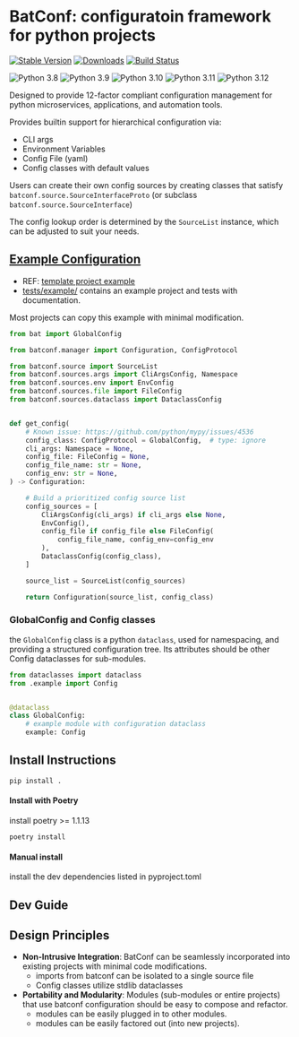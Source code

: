 # BatConf: configuratoin framework for python projects
[![Stable Version](https://img.shields.io/pypi/v/batconf?color=blue)](https://pypi.org/project/batconf/)
[![Downloads](https://img.shields.io/pypi/dm/batconf)](https://pypistats.org/packages/batconf)
[![Build Status](https://github.com/lundybernard/batconf/actions/workflows/tests.yml/badge.svg)](https://github.com/lundybernard/batconf/actions)


![Python 3.8](https://img.shields.io/badge/Python-3.8-blue)
![Python 3.9](https://img.shields.io/badge/Python-3.9-blue)
![Python 3.10](https://img.shields.io/badge/Python-3.10-blue)
![Python 3.11](https://img.shields.io/badge/Python-3.11-blue)
![Python 3.12](https://img.shields.io/badge/Python-3.12-blue)

Designed to provide 12-factor compliant configuration management
for python microservices, applications, and automation tools.

Provides builtin support for hierarchical configuration via:
* CLI args
* Environment Variables
* Config File (yaml)
* Config classes with default values

Users can create their own config sources
by creating classes that satisfy `batconf.source.SourceInterfaceProto`
(or subclass `batconf.source.SourceInterface`)

The config lookup order is determined by the `SourceList` instance,
which can be adjusted to suit your needs.

## [Example Configuration](tests/example/)
* REF: [template project example](https://github.com/lundybernard/project_template/blob/main/bat/conf.py)
* [tests/example/](/tests/example) contains an example project and tests
with documentation.

Most projects can copy this example with minimal modification.

```python
from bat import GlobalConfig

from batconf.manager import Configuration, ConfigProtocol

from batconf.source import SourceList
from batconf.sources.args import CliArgsConfig, Namespace
from batconf.sources.env import EnvConfig
from batconf.sources.file import FileConfig
from batconf.sources.dataclass import DataclassConfig


def get_config(
    # Known issue: https://github.com/python/mypy/issues/4536
    config_class: ConfigProtocol = GlobalConfig,  # type: ignore
    cli_args: Namespace = None,
    config_file: FileConfig = None,
    config_file_name: str = None,
    config_env: str = None,
) -> Configuration:

    # Build a prioritized config source list
    config_sources = [
        CliArgsConfig(cli_args) if cli_args else None,
        EnvConfig(),
        config_file if config_file else FileConfig(
            config_file_name, config_env=config_env
        ),
        DataclassConfig(config_class),
    ]

    source_list = SourceList(config_sources)

    return Configuration(source_list, config_class)
```
### GlobalConfig and Config classes
the `GlobalConfig` class is a python `dataclass`, used for namespacing,
and providing a structured configuration tree.
Its attributes should be other Config dataclasses for sub-modules.

```python
from dataclasses import dataclass
from .example import Config


@dataclass
class GlobalConfig:
    # example module with configuration dataclass
    example: Config
```


## Install Instructions
`pip install .`

#### Install with Poetry
install poetry >= 1.1.13

`poetry install`

#### Manual install
install the dev dependencies listed in pyproject.toml


## Dev Guide

## Design Principles
* **Non-Intrusive Integration**: BatConf can be seamlessly incorporated 
  into existing projects with minimal code modifications.
  * imports from batconf can be isolated to a single source file
  * Config classes utilize stdlib dataclasses
* **Portability and Modularity**: Modules (sub-modules or entire projects) that use batconf configuration
  should be easy to compose and refactor.
  * modules can be easily plugged in to other modules.
  * modules can be easily factored out (into new projects).
